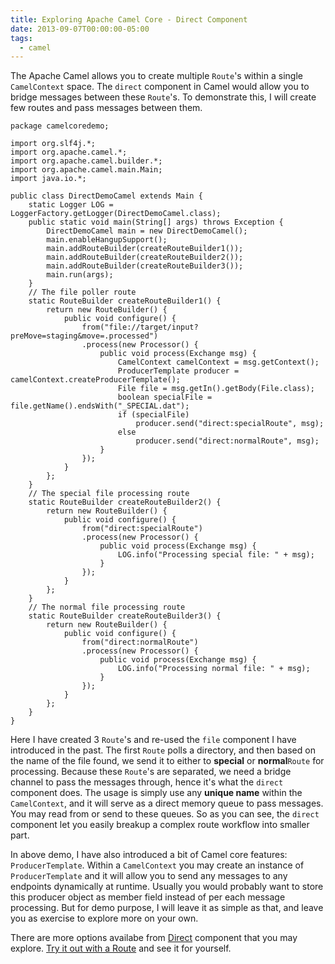 ```yaml
---
title: Exploring Apache Camel Core - Direct Component
date: 2013-09-07T00:00:00-05:00
tags:
  - camel
---
```


The Apache Camel allows you to create multiple `Route`'s within a single `CamelContext` space. The `direct` component in Camel would allow you to bridge messages between these `Route`'s. To demonstrate this, I will create few routes and pass messages between them.

    package camelcoredemo;
    
    import org.slf4j.*;
    import org.apache.camel.*;
    import org.apache.camel.builder.*;
    import org.apache.camel.main.Main;
    import java.io.*;
    
    public class DirectDemoCamel extends Main {
        static Logger LOG = LoggerFactory.getLogger(DirectDemoCamel.class);
        public static void main(String[] args) throws Exception {
            DirectDemoCamel main = new DirectDemoCamel();
            main.enableHangupSupport();
            main.addRouteBuilder(createRouteBuilder1());
            main.addRouteBuilder(createRouteBuilder2());
            main.addRouteBuilder(createRouteBuilder3());
            main.run(args);
        }
        // The file poller route
        static RouteBuilder createRouteBuilder1() {
            return new RouteBuilder() {
                public void configure() {
                    from("file://target/input?preMove=staging&move=.processed")
                    .process(new Processor() {
                        public void process(Exchange msg) {
                            CamelContext camelContext = msg.getContext();
                            ProducerTemplate producer = camelContext.createProducerTemplate();
                            File file = msg.getIn().getBody(File.class);
                            boolean specialFile = file.getName().endsWith("_SPECIAL.dat");
                            if (specialFile)
                                producer.send("direct:specialRoute", msg);
                            else
                                producer.send("direct:normalRoute", msg);
                        }
                    });
                }
            };
        }
        // The special file processing route
        static RouteBuilder createRouteBuilder2() {
            return new RouteBuilder() {
                public void configure() {
                    from("direct:specialRoute")
                    .process(new Processor() {
                        public void process(Exchange msg) {
                            LOG.info("Processing special file: " + msg);
                        }
                    });
                }
            };
        }
        // The normal file processing route
        static RouteBuilder createRouteBuilder3() {
            return new RouteBuilder() {
                public void configure() {
                    from("direct:normalRoute")
                    .process(new Processor() {
                        public void process(Exchange msg) {
                            LOG.info("Processing normal file: " + msg);
                        }
                    });
                }
            };
        }
    }

Here I have created 3 `Route`'s and re-used the `file` component I have introduced in the past. The first `Route` polls a directory, and then based on the name of the file found, we send it to either to **special** or **normal**`Route` for processing. Because these `Route`'s are separated, we need a bridge channel to pass the messages through, hence it's what the `direct` component does. The usage is simply use any **unique name** within the `CamelContext`, and it will serve as a direct memory queue to pass messages. You may read from or send to these queues. So as you can see, the `direct` component let you easily breakup a complex route workflow into smaller part.

In above demo, I have also introduced a bit of Camel core features: `ProducerTemplate`. Within a `CamelContext` you may create an instance of `ProducerTemplate` and it will allow you to send any messages to any endpoints dynamically at runtime. Usually you would probably want to store this producer object as member field instead of per each message processing. But for demo purpose, I will leave it as simple as that, and leave you as exercise to explore more on your own.

There are more options availabe from [Direct](http://camel.apache.org/direct.html) component
that you may explore.
[Try it out with a Route](https://zemian.github.io/2013/08/getting-started-with-apache-camel-using.html)
and see it for yourself.
